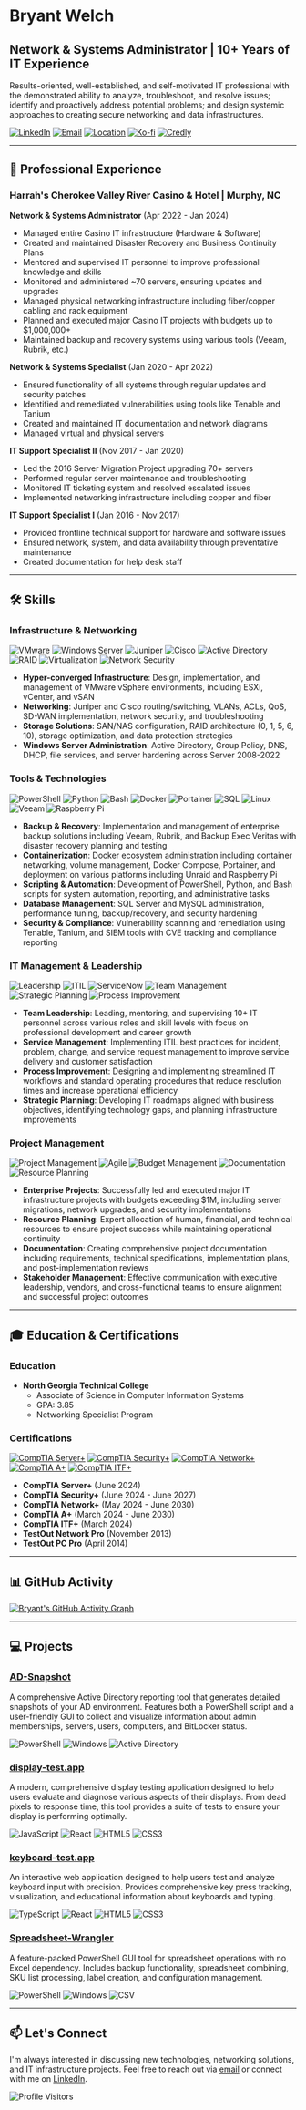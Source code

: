 # Bryant Welch

## Network & Systems Administrator | 10+ Years of IT Experience

Results-oriented, well-established, and self-motivated IT professional with the demonstrated ability to analyze, troubleshoot, and resolve issues; identify and proactively address potential problems; and design systemic approaches to creating secure networking and data infrastructures.

[![LinkedIn](https://img.shields.io/badge/LinkedIn-Bryant_Welch-0077B5?style=for-the-badge&logo=linkedin&logoColor=white)](https://www.linkedin.com/in/bryant-forrest-welch/)
[![Email](https://img.shields.io/badge/Email-resume.bryantwelch@protonmail.com-D14836?style=for-the-badge&logo=gmail&logoColor=white)](mailto:resume.bryantwelch@protonmail.com)
[![Location](https://img.shields.io/badge/Location-Blue_Ridge,_Georgia-4A90E2?style=for-the-badge&logo=google-maps&logoColor=white)](https://www.google.com/maps/place/Blue+Ridge,+GA)
[![Ko-fi](https://img.shields.io/badge/Ko--fi-Support%20Me-FF5E5B?style=for-the-badge&logo=ko-fi&logoColor=white)](https://ko-fi.com/bryantwelch)
[![Credly](https://img.shields.io/badge/Credly-Certifications-FF6B00?style=for-the-badge&logo=credly&logoColor=white)](https://www.credly.com/users/bryant-welch)

---

## 💼 Professional Experience

### Harrah's Cherokee Valley River Casino & Hotel | Murphy, NC

**Network & Systems Administrator** (Apr 2022 - Jan 2024)
- Managed entire Casino IT infrastructure (Hardware & Software)
- Created and maintained Disaster Recovery and Business Continuity Plans
- Mentored and supervised IT personnel to improve professional knowledge and skills
- Monitored and administered ~70 servers, ensuring updates and upgrades
- Managed physical networking infrastructure including fiber/copper cabling and rack equipment
- Planned and executed major Casino IT projects with budgets up to $1,000,000+
- Maintained backup and recovery systems using various tools (Veeam, Rubrik, etc.)

**Network & Systems Specialist** (Jan 2020 - Apr 2022)
- Ensured functionality of all systems through regular updates and security patches
- Identified and remediated vulnerabilities using tools like Tenable and Tanium
- Created and maintained IT documentation and network diagrams
- Managed virtual and physical servers

**IT Support Specialist II** (Nov 2017 - Jan 2020)
- Led the 2016 Server Migration Project upgrading 70+ servers
- Performed regular server maintenance and troubleshooting
- Monitored IT ticketing system and resolved escalated issues
- Implemented networking infrastructure including copper and fiber

**IT Support Specialist I** (Jan 2016 - Nov 2017)
- Provided frontline technical support for hardware and software issues
- Ensured network, system, and data availability through preventative maintenance
- Created documentation for help desk staff

---

## 🛠️ Skills

### Infrastructure & Networking

![VMware](https://img.shields.io/badge/VMware-607078?style=for-the-badge&logo=vmware&logoColor=white)
![Windows Server](https://img.shields.io/badge/Windows_Server-0078D6?style=for-the-badge&logo=windows&logoColor=white)
![Juniper](https://img.shields.io/badge/Juniper-84B135?style=for-the-badge&logo=juniper-networks&logoColor=white)
![Cisco](https://img.shields.io/badge/Cisco-1BA0D7?style=for-the-badge&logo=cisco&logoColor=white)
![Active Directory](https://img.shields.io/badge/Active_Directory-0078D4?style=for-the-badge&logo=microsoft&logoColor=white)
![RAID](https://img.shields.io/badge/RAID-FF6C37?style=for-the-badge&logo=storj&logoColor=white)
![Virtualization](https://img.shields.io/badge/Virtualization-183A61?style=for-the-badge&logo=virtualbox&logoColor=white)
![Network Security](https://img.shields.io/badge/Network_Security-FF0000?style=for-the-badge&logo=fortinet&logoColor=white)

- **Hyper-converged Infrastructure**: Design, implementation, and management of VMware vSphere environments, including ESXi, vCenter, and vSAN
- **Networking**: Juniper and Cisco routing/switching, VLANs, ACLs, QoS, SD-WAN implementation, network security, and troubleshooting
- **Storage Solutions**: SAN/NAS configuration, RAID architecture (0, 1, 5, 6, 10), storage optimization, and data protection strategies
- **Windows Server Administration**: Active Directory, Group Policy, DNS, DHCP, file services, and server hardening across Server 2008-2022

### Tools & Technologies

![PowerShell](https://img.shields.io/badge/PowerShell-%235391FE.svg?style=for-the-badge&logo=powershell&logoColor=white)
![Python](https://img.shields.io/badge/Python-3776AB?style=for-the-badge&logo=python&logoColor=white)
![Bash](https://img.shields.io/badge/Bash-4EAA25?style=for-the-badge&logo=gnu-bash&logoColor=white)
![Docker](https://img.shields.io/badge/Docker-2496ED?style=for-the-badge&logo=docker&logoColor=white)
![Portainer](https://img.shields.io/badge/Portainer-13BEF9?style=for-the-badge&logo=portainer&logoColor=white)
![SQL](https://img.shields.io/badge/SQL-4479A1?style=for-the-badge&logo=mysql&logoColor=white)
![Linux](https://img.shields.io/badge/Linux-FCC624?style=for-the-badge&logo=linux&logoColor=black)
![Veeam](https://img.shields.io/badge/Veeam-00B336?style=for-the-badge&logo=veeam&logoColor=white)
![Raspberry Pi](https://img.shields.io/badge/Raspberry_Pi-A22846?style=for-the-badge&logo=raspberry-pi&logoColor=white)

- **Backup & Recovery**: Implementation and management of enterprise backup solutions including Veeam, Rubrik, and Backup Exec Veritas with disaster recovery planning and testing
- **Containerization**: Docker ecosystem administration including container networking, volume management, Docker Compose, Portainer, and deployment on various platforms including Unraid and Raspberry Pi
- **Scripting & Automation**: Development of PowerShell, Python, and Bash scripts for system automation, reporting, and administrative tasks
- **Database Management**: SQL Server and MySQL administration, performance tuning, backup/recovery, and security hardening
- **Security & Compliance**: Vulnerability scanning and remediation using Tenable, Tanium, and SIEM tools with CVE tracking and compliance reporting

### IT Management & Leadership

![Leadership](https://img.shields.io/badge/Leadership-0A66C2?style=for-the-badge&logo=microsoft-teams&logoColor=white)
![ITIL](https://img.shields.io/badge/ITIL-8A2BE2?style=for-the-badge&logo=itil&logoColor=white)
![ServiceNow](https://img.shields.io/badge/ServiceNow-00A400?style=for-the-badge&logo=servicenow&logoColor=white)
![Team Management](https://img.shields.io/badge/Team_Management-FF5722?style=for-the-badge&logo=opsgenie&logoColor=white)
![Strategic Planning](https://img.shields.io/badge/Strategic_Planning-6236FF?style=for-the-badge&logo=trello&logoColor=white)
![Process Improvement](https://img.shields.io/badge/Process_Improvement-00B8D9?style=for-the-badge&logo=asana&logoColor=white)

- **Team Leadership**: Leading, mentoring, and supervising 10+ IT personnel across various roles and skill levels with focus on professional development and career growth
- **Service Management**: Implementing ITIL best practices for incident, problem, change, and service request management to improve service delivery and customer satisfaction
- **Process Improvement**: Designing and implementing streamlined IT workflows and standard operating procedures that reduce resolution times and increase operational efficiency
- **Strategic Planning**: Developing IT roadmaps aligned with business objectives, identifying technology gaps, and planning infrastructure improvements

### Project Management

![Project Management](https://img.shields.io/badge/Project_Management-FF6F00?style=for-the-badge&logo=airtable&logoColor=white)
![Agile](https://img.shields.io/badge/Agile-0052CC?style=for-the-badge&logo=jira&logoColor=white)
![Budget Management](https://img.shields.io/badge/Budget_Management-43853D?style=for-the-badge&logo=cash-app&logoColor=white)
![Documentation](https://img.shields.io/badge/Documentation-0288D1?style=for-the-badge&logo=readthedocs&logoColor=white)
![Resource Planning](https://img.shields.io/badge/Resource_Planning-7B68EE?style=for-the-badge&logo=resourcespace&logoColor=white)

- **Enterprise Projects**: Successfully led and executed major IT infrastructure projects with budgets exceeding $1M, including server migrations, network upgrades, and security implementations
- **Resource Planning**: Expert allocation of human, financial, and technical resources to ensure project success while maintaining operational continuity
- **Documentation**: Creating comprehensive project documentation including requirements, technical specifications, implementation plans, and post-implementation reviews
- **Stakeholder Management**: Effective communication with executive leadership, vendors, and cross-functional teams to ensure alignment and successful project outcomes

---

## 🎓 Education & Certifications

### Education
- **North Georgia Technical College**
  - Associate of Science in Computer Information Systems
  - GPA: 3.85
  - Networking Specialist Program

### Certifications

[![CompTIA Server+](https://img.shields.io/badge/CompTIA-Server%2B-6C4598?style=for-the-badge&logo=comptia&logoColor=white)](https://www.comptia.org/certifications/server)
[![CompTIA Security+](https://img.shields.io/badge/CompTIA-Security%2B-FF0000?style=for-the-badge&logo=comptia&logoColor=white)](https://www.comptia.org/certifications/security)
[![CompTIA Network+](https://img.shields.io/badge/CompTIA-Network%2B-007ACC?style=for-the-badge&logo=comptia&logoColor=white)](https://www.comptia.org/certifications/network)
[![CompTIA A+](https://img.shields.io/badge/CompTIA-A%2B-4CAF50?style=for-the-badge&logo=comptia&logoColor=white)](https://www.comptia.org/certifications/a)
[![CompTIA ITF+](https://img.shields.io/badge/CompTIA-ITF%2B-FFA500?style=for-the-badge&logo=comptia&logoColor=white)](https://www.comptia.org/certifications/it-fundamentals)

- **CompTIA Server+** (June 2024)
- **CompTIA Security+** (June 2024 - June 2027)
- **CompTIA Network+** (May 2024 - June 2030)
- **CompTIA A+** (March 2024 - June 2030)
- **CompTIA ITF+** (March 2024)
- **TestOut Network Pro** (November 2013)
- **TestOut PC Pro** (April 2014)

---

## 📊 GitHub Activity

[![Bryant's GitHub Activity Graph](https://github-readme-activity-graph.vercel.app/graph?username=BryantWelch&theme=github)](https://github.com/BryantWelch/github-readme-activity-graph)

---

## 💻 Projects

### [AD-Snapshot](https://github.com/BryantWelch/AD-Snapshot)
A comprehensive Active Directory reporting tool that generates detailed snapshots of your AD environment. Features both a PowerShell script and a user-friendly GUI to collect and visualize information about admin memberships, servers, users, computers, and BitLocker status.

![PowerShell](https://img.shields.io/badge/PowerShell-%235391FE.svg?style=for-the-badge&logo=powershell&logoColor=white)
![Windows](https://img.shields.io/badge/Windows-0078D6?style=for-the-badge&logo=windows&logoColor=white)
![Active Directory](https://img.shields.io/badge/Active_Directory-0078D4?style=for-the-badge&logo=microsoft&logoColor=white)

### [display-test.app](https://github.com/BryantWelch/display-test.app)
A modern, comprehensive display testing application designed to help users evaluate and diagnose various aspects of their displays. From dead pixels to response time, this tool provides a suite of tests to ensure your display is performing optimally.

![JavaScript](https://img.shields.io/badge/javascript-%23323330.svg?style=for-the-badge&logo=javascript&logoColor=%23F7DF1E)
![React](https://img.shields.io/badge/react-%2320232a.svg?style=for-the-badge&logo=react&logoColor=%2361DAFB)
![HTML5](https://img.shields.io/badge/html5-%23E34F26.svg?style=for-the-badge&logo=html5&logoColor=white)
![CSS3](https://img.shields.io/badge/css3-%231572B6.svg?style=for-the-badge&logo=css3&logoColor=white)

### [keyboard-test.app](https://github.com/BryantWelch/keyboard-test.app)
An interactive web application designed to help users test and analyze keyboard input with precision. Provides comprehensive key press tracking, visualization, and educational information about keyboards and typing.

![TypeScript](https://img.shields.io/badge/typescript-%23007ACC.svg?style=for-the-badge&logo=typescript&logoColor=white)
![React](https://img.shields.io/badge/react-%2320232a.svg?style=for-the-badge&logo=react&logoColor=%2361DAFB)
![HTML5](https://img.shields.io/badge/html5-%23E34F26.svg?style=for-the-badge&logo=html5&logoColor=white)
![CSS3](https://img.shields.io/badge/css3-%231572B6.svg?style=for-the-badge&logo=css3&logoColor=white)

### [Spreadsheet-Wrangler](https://github.com/BryantWelch/Spreadsheet-Wrangler)
A feature-packed PowerShell GUI tool for spreadsheet operations with no Excel dependency. Includes backup functionality, spreadsheet combining, SKU list processing, label creation, and configuration management.

![PowerShell](https://img.shields.io/badge/PowerShell-%235391FE.svg?style=for-the-badge&logo=powershell&logoColor=white)
![Windows](https://img.shields.io/badge/Windows-0078D6?style=for-the-badge&logo=windows&logoColor=white)
![CSV](https://img.shields.io/badge/CSV-217346?style=for-the-badge&logo=microsoft-excel&logoColor=white)

---

## 📫 Let's Connect

I'm always interested in discussing new technologies, networking solutions, and IT infrastructure projects. Feel free to reach out via [email](mailto:resume.bryantwelch@protonmail.com) or connect with me on [LinkedIn](https://www.linkedin.com/in/bryant-welch).

![Profile Visitors](https://visitor-badge.laobi.icu/badge?page_id=BryantWelch.BryantWelch)
